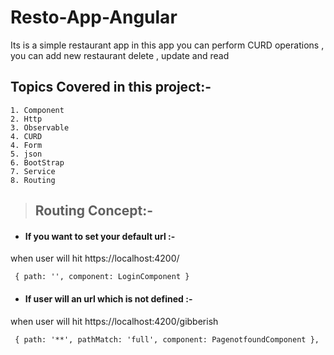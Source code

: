 # Resto-App-Angular

Its is a simple restaurant app in this app you can perform CURD operations , you can add new restaurant delete , update and read

## Topics Covered in this project:-

```
1. Component
2. Http 
3. Observable
4. CURD
4. Form
5. json
6. BootStrap
7. Service
8. Routing
```

> ## Routing Concept:-

- #### If you want to set your default url :-
when user will hit https://localhost:4200/

```
 { path: '', component: LoginComponent }

```
- #### If user will an url which is not defined :-
when user will hit https://localhost:4200/gibberish

```
 { path: '**', pathMatch: 'full', component: PagenotfoundComponent },
```
